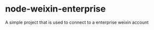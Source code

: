 node-weixin-enterprise
======================

A simple project that is used to connect to a enterprise weixin account
